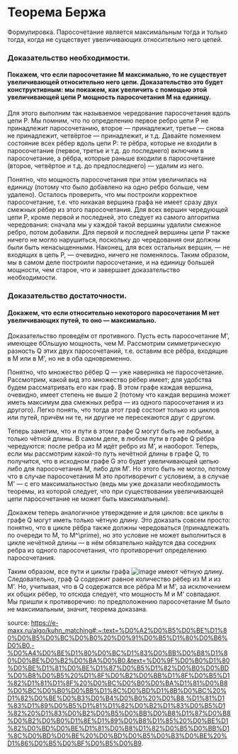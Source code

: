 # Теорема Бержа
Формулировка. Паросочетание является максимальным тогда и только тогда, когда не существует увеличивающих относительно него цепей.

### Доказательство необходимости. 
#### Покажем, что если паросочетание M максимально, то не существует увеличивающей относительно него цепи. Доказательство это будет конструктивным: мы покажем, как увеличить с помощью этой увеличивающей цепи P мощность паросочетания M на единицу.

Для этого выполним так называемое чередование паросочетания вдоль цепи P. Мы помним, что по определению первое ребро цепи P не принадлежит паросочетанию, второе — принадлежит, третье — снова не принадлежит, четвёртое — принадлежит, и т.д. Давайте поменяем состояние всех рёбер вдоль цепи P: те рёбра, которые не входили в паросочетание (первое, третье и т.д. до последнего) включим в паросочетание, а рёбра, которые раньше входили в паросочетание (второе, четвёртое и т.д. до предпоследнего) — удалим из него.

Понятно, что мощность паросочетания при этом увеличилась на единицу (потому что было добавлено на одно ребро больше, чем удалено). Осталось проверить, что мы построили корректное паросочетание, т.е. что никакая вершина графа не имеет сразу двух смежных рёбер из этого паросочетания. Для всех вершин чередующей цепи P, кроме первой и последней, это следует из самого алгоритма чередования: сначала мы у каждой такой вершины удалили смежное ребро, потом добавили. Для первой и последней вершины цепи P также ничего не могло нарушиться, поскольку до чередования они должны были быть ненасыщенными. Наконец, для всех остальных вершин, — не входящих в цепь P, — очевидно, ничего не поменялось. Таким образом, мы в самом деле построили паросочетание, и на единицу большей мощности, чем старое, что и завершает доказательство необходимости.

### Доказательство достаточности. 
#### Докажем, что если относительно некоторого паросочетания M нет увеличивающих путей, то оно — максимально.

Доказательство проведём от противного. Пусть есть паросочетание M', имеющее бОльшую мощность, чем M. Рассмотрим симметрическую разность Q этих двух паросочетаний, т.е. оставим все рёбра, входящие в M или в M', но не в оба одновременно.

Понятно, что множество рёбер Q — уже наверняка не паросочетание. Рассмотрим, какой вид это множество рёбер имеет; для удобства будем рассматривать его как граф. В этом графе каждая вершина, очевидно, имеет степень не выше 2 (потому что каждая вершина может иметь максимум два смежных ребра — из одного паросочетания и из другого). Легко понять, что тогда этот граф состоит только из циклов или путей, причём ни те, ни другие не пересекаются друг с другом.

Теперь заметим, что и пути в этом графе Q могут быть не любыми, а только чётной длины. В самом деле, в любом пути в графе Q рёбра чередуются: после ребра из M идёт ребро из M', и наоборот. Теперь, если мы рассмотрим какой-то путь нечётной длины в графе Q, то получится, что в исходном графе G это будет увеличивающей цепью либо для паросочетания M, либо для M'. Но этого быть не могло, потому что в случае паросочетания M это противоречит с условием, а в случае M' — с его максимальностью (ведь мы уже доказали необходимость теоремы, из которой следует, что при существовании увеличивающей цепи паросочетание не может быть максимальным).

Докажем теперь аналогичное утверждение и для циклов: все циклы в графе Q могут иметь только чётную длину. Это доказать совсем просто: понятно, что в цикле рёбра также должны чередоваться (принадлежать по очереди то M, то M^\prime), но это условие не может выполниться в цикле нечётной длины — в нём обязательно найдутся два соседних ребра из одного паросочетания, что противоречит определению паросочетания.

Таким образом, все пути и циклы графа ![image](https://user-images.githubusercontent.com/101459465/181094325-0736a5d3-f414-4554-bbc5-4db36824de19.png) имеют чётную длину. Следовательно, граф Q содержит равное количество рёбер из M и из M'. Но, учитывая, что в Q содержатся все рёбра M и M', за исключением их общих рёбер, то отсюда следует, что мощность M и M' совпадают. Мы пришли к противоречию: по предположению паросочетание M было не максимальным, значит, теорема доказана.

source: https://e-maxx.ru/algo/kuhn_matching#:~:text=%D0%A2%D0%B5%D0%BE%D1%80%D0%B5%D0%BC%D0%B0%20%D0%91%D0%B5%D1%80%D0%B6%D0%B0,-%D0%A4%D0%BE%D1%80%D0%BC%D1%83%D0%BB%D0%B8%D1%80%D0%BE%D0%B2%D0%BA%D0%B0.&text=%D0%9F%D0%B0%D1%80%D0%BE%D1%81%D0%BE%D1%87%D0%B5%D1%82%D0%B0%D0%BD%D0%B8%D0%B5%20%D1%8F%D0%B2%D0%BB%D1%8F%D0%B5%D1%82%D1%81%D1%8F%20%D0%BC%D0%B0%D0%BA%D1%81%D0%B8%D0%BC%D0%B0%D0%BB%D1%8C%D0%BD%D1%8B%D0%BC%20%D1%82%D0%BE%D0%B3%D0%B4%D0%B0%20%D0%B8,%D1%81%D1%83%D1%89%D0%B5%D1%81%D1%82%D0%B2%D1%83%D0%B5%D1%82%20%D1%83%D0%B2%D0%B5%D0%BB%D0%B8%D1%87%D0%B8%D0%B2%D0%B0%D1%8E%D1%89%D0%B8%D1%85%20%D0%BE%D1%82%D0%BD%D0%BE%D1%81%D0%B8%D1%82%D0%B5%D0%BB%D1%8C%D0%BD%D0%BE%20%D0%BD%D0%B5%D0%B3%D0%BE%20%D1%86%D0%B5%D0%BF%D0%B5%D0%B9.
